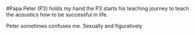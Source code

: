 #Papa Peter (P3) holds my hand
the P3 starts his teaching journey to teach the acoustics how to be successful in life.

Peter sometimes confuses me. Sexually
and figuratively
